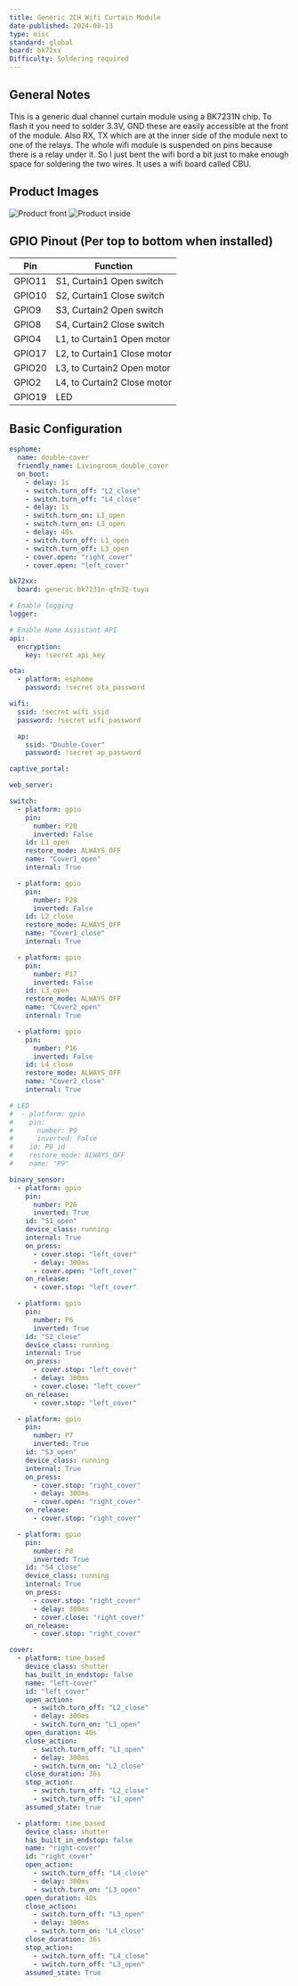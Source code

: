 ```yaml
---
title: Generic 2CH Wifi Curtain Module
date-published: 2024-08-13
type: misc
standard: global
board: bk72xx
Difficulty: Soldering required
---
```


## General Notes

This is a generic dual channel curtain module using a BK7231N chip. To flash it you need to solder 3.3V, GND these are easily accessible at the front of the module.
Also RX, TX which are at the inner side of the module next to one of the relays.
The whole wifi module is suspended on pins because there is a relay under it. So I just bent the wifi bord a bit just to make enough space for soldering the two wires.
It uses a wifi board called CBU.

## Product Images

![Product front](./device.jpg "Product front image")
![Product inside](./inside.jpg "Product inside image")

## GPIO Pinout (Per top to bottom when installed)

| Pin    | Function                    |
| ------ | --------------------------- |
| GPIO11 | S1, Curtain1 Open switch    |
| GPIO10 | S2, Curtain1 Close switch   |
| GPIO9  | S3, Curtain2 Open switch    |
| GPIO8  | S4, Curtain2 Close switch   |
| GPIO4  | L1, to Curtain1 Open motor  |
| GPIO17 | L2, to Curtain1 Close motor |
| GPIO20 | L3, to Curtain2 Open motor  |
| GPIO2  | L4, to Curtain2 Close motor |
| GPIO19 | LED                         |

## Basic Configuration

```yaml
esphome:
  name: double-cover
  friendly_name: Livingroom_double_cover
  on_boot:
    - delay: 1s
    - switch.turn_off: "L2_close"
    - switch.turn_off: "L4_close"
    - delay: 1s
    - switch.turn_on: L1_open
    - switch.turn_on: L3_open
    - delay: 40s
    - switch.turn_off: L1_open
    - switch.turn_off: L3_open
    - cover.open: "right_cover"
    - cover.open: "left_cover"

bk72xx:
  board: generic-bk7231n-qfn32-tuya

# Enable logging
logger:

# Enable Home Assistant API
api:
  encryption:
    key: !secret api_key

ota:
  - platform: esphome
    password: !secret ota_password

wifi:
  ssid: !secret wifi_ssid
  password: !secret wifi_password

  ap:
    ssid: "Double-Cover"
    password: !secret ap_password

captive_portal:

web_server:

switch:
  - platform: gpio
    pin:
      number: P20
      inverted: False
    id: L1_open
    restore_mode: ALWAYS_OFF
    name: "Cover1_open"
    internal: True

  - platform: gpio
    pin:
      number: P28
      inverted: False
    id: L2_close
    restore_mode: ALWAYS_OFF
    name: "Cover1_close"
    internal: True

  - platform: gpio
    pin:
      number: P17
      inverted: False
    id: L3_open
    restore_mode: ALWAYS_OFF
    name: "Cover2_open"
    internal: True

  - platform: gpio
    pin:
      number: P16
      inverted: False
    id: L4_close
    restore_mode: ALWAYS_OFF
    name: "Cover2_close"
    internal: True

# LED
#  - platform: gpio
#    pin:
#      number: P9
#      inverted: False
#    id: P9_id
#    restore_mode: ALWAYS_OFF
#    name: "P9"

binary_sensor:
  - platform: gpio
    pin:
      number: P26
      inverted: True
    id: "S1_open"
    device_class: running
    internal: True
    on_press:
      - cover.stop: "left_cover"
      - delay: 300ms
      - cover.open: "left_cover"
    on_release:
      - cover.stop: "left_cover"

  - platform: gpio
    pin:
      number: P6
      inverted: True
    id: "S2_close"
    device_class: running
    internal: True
    on_press:
      - cover.stop: "left_cover"
      - delay: 300ms
      - cover.close: "left_cover"
    on_release:
      - cover.stop: "left_cover"

  - platform: gpio
    pin:
      number: P7
      inverted: True
    id: "S3_open"
    device_class: running
    internal: True
    on_press:
      - cover.stop: "right_cover"
      - delay: 300ms
      - cover.open: "right_cover"
    on_release:
      - cover.stop: "right_cover"

  - platform: gpio
    pin:
      number: P8
      inverted: True
    id: "S4_close"
    device_class: running
    internal: True
    on_press:
      - cover.stop: "right_cover"
      - delay: 300ms
      - cover.close: "right_cover"
    on_release:
      - cover.stop: "right_cover"

cover:
  - platform: time_based
    device_class: shutter
    has_built_in_endstop: false
    name: "left-cover"
    id: "left_cover"
    open_action:
      - switch.turn_off: "L2_close"
      - delay: 300ms
      - switch.turn_on: "L1_open"
    open_duration: 40s
    close_action:
      - switch.turn_off: "L1_open"
      - delay: 300ms
      - switch.turn_on: "L2_close"
    close_duration: 36s
    stop_action:
      - switch.turn_off: "L2_close"
      - switch.turn_off: "L1_open"
    assumed_state: true

  - platform: time_based
    device_class: shutter
    has_built_in_endstop: false
    name: "right-cover"
    id: "right_cover"
    open_action:
      - switch.turn_off: "L4_close"
      - delay: 300ms
      - switch.turn_on: "L3_open"
    open_duration: 40s
    close_action:
      - switch.turn_off: "L3_open"
      - delay: 300ms
      - switch.turn_on: "L4_close"
    close_duration: 36s
    stop_action:
      - switch.turn_off: "L4_close"
      - switch.turn_off: "L3_open"
    assumed_state: True
```
